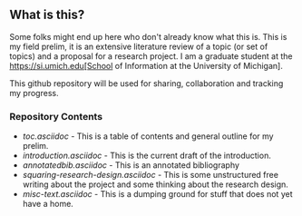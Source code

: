 ## What is this?
Some folks might end up here who don't already know what this is. This is my field prelim, it is an extensive literature review of a topic (or set of topics) and a proposal for a research project. I am a graduate student at the https://si.umich.edu[School of Information at the University of Michigan]. 

This github repository will be used for sharing, collaboration and tracking my progress. 

### Repository Contents
*  *toc.asciidoc* - This is a table of contents and general outline for my prelim.
*  *introduction.asciidoc* - This is the current draft of the introduction.
*  *annotatedbib.asciidoc* - This is an annotated bibliography 
*  *squaring-research-design.asciidoc* - This is some unstructured free writing about the project and some thinking about the research design.
*  *misc-text.asciidoc* - This is a dumping ground for stuff that does not yet have a home.